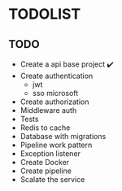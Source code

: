 # TODOLIST

## TODO

- Create a api base project :heavy_check_mark:
- Create authentication
  - jwt
  - sso microsoft
- Create authorization
- Middleware auth
- Tests
- Redis to cache
- Database with migrations
- Pipeline work pattern
- Exception listener
- Create Docker
- Create pipeline
- Scalate the service

